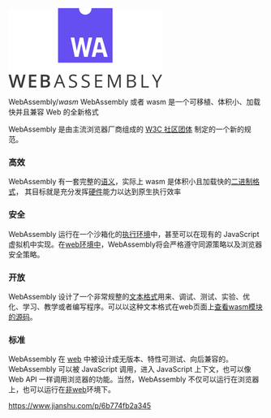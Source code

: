 ![WebAssembly logo](../../img/webassembly.png)



WebAssembly/*wasm* WebAssembly 或者 wasm 是一个可移植、体积小、加载快并且兼容 Web 的全新格式

WebAssembly 是由主流浏览器厂商组成的 [W3C 社区团体](https://www.w3.org/community/webassembly/) 制定的一个新的规范。

### 高效

WebAssembly 有一套完整的[语义](https://www.wasm.com.cn/docs/semantics/)，实际上 wasm 是体积小且加载快的[二进制格式](https://www.wasm.com.cn/docs/binary-encoding/)， 其目标就是充分发挥[硬件](https://www.wasm.com.cn/docs/portability/#assumptions-for-efficient-execution)能力以达到原生执行效率

### 安全

WebAssembly 运行在一个沙箱化的[执行环境](https://www.wasm.com.cn/docs/semantics/#linear-memory)中，甚至可以在现有的 JavaScript 虚拟机中实现。在[web环境中](https://www.wasm.com.cn/docs/web/)，WebAssembly将会严格遵守同源策略以及浏览器安全策略。

### 开放

WebAssembly 设计了一个非常规整的[文本格式](https://www.wasm.com.cn/docs/text-format/)用来、调试、测试、实验、优化、学习、教学或者编写程序。可以以这种文本格式在web页面上[查看wasm模块的源码](https://www.wasm.com.cn/docs/faq/#will-webassembly-support-view-source-on-the-web)。

### 标准

WebAssembly 在 [web](https://www.wasm.com.cn/docs/web/) 中被设计成无版本、特性可测试、向后兼容的。WebAssembly 可以被 JavaScript 调用，进入 JavaScript 上下文，也可以像 Web API 一样调用浏览器的功能。当然，WebAssembly 不仅可以运行在浏览器上，也可以运行在[非web](https://www.wasm.com.cn/docs/non-web/)环境下。

https://www.jianshu.com/p/6b774fb2a345